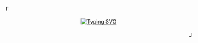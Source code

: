 <p align="left"><strong><samp>「</samp></strong></p>
   <p align="center">
<a href="https://git.io/typing-svg"><img src="https://readme-typing-svg.herokuapp.com?font=JetBrains+Mono&size=14&duration=3000&pause=1000&color=31EBF7&center=true&vCenter=true&width=435&lines=print(%22Hello+There%22)" alt="Typing SVG" /></a>
   </p>
<p align="right"><strong><samp>」</samp></strong></p>
